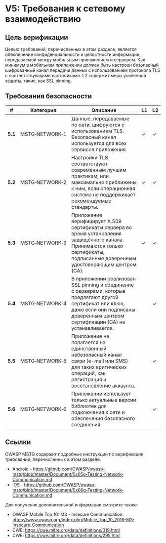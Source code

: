 # V5: Требования к сетевому взаимодействию

## Цель верификации

Целью требований, перечисленных в этом разделе, является обеспечение конфиденциальности и целостности информации, передаваемой между мобильным приложением и сервером. Как минимум в мобильном приложении должен быть настроен безопасный шифрованный канал передачи данных с использованием протокола TLS с соответствующими настройками. L2 содержит меры усиленной защиты, такие, как SSL pinning.

## Требования безопасности

| # | Категория | Описание | L1 | L2 |
| --- | --- | --- | --- | --- |
| **5.1** | MSTG‑NETWORK‑1 | Данные, передаваемые по сети, шифруются с использованием TLS. Безопасный канал используется для всех сервисов приложения. | ✓ | ✓ |
| **5.2** | MSTG‑NETWORK‑2 | Настройки TLS соответствуют современным лучшим практикам, или максимально приближены к ним, если операционная система не поддерживает рекомендуемые стандарты. | ✓ | ✓ |
| **5.3** | MSTG‑NETWORK‑3 | Приложение верифицирует X.509 сертификаты сервера во время установления защищённого канала. Принимаются только сертификаты, подписанные доверенным удостоверяющим центром (CA). | ✓ | ✓ |
| **5.4** | MSTG‑NETWORK‑4 | В приложении реализован SSL pinning и соединение с серверами, которые предлагают другой сертификат или ключ, даже если они подписаны доверенным центром сертификации (CA) не устанавливается. |   | ✓ |
| **5.5** | MSTG‑NETWORK‑5 | Приложение не полагается на единственный небезопасный канал связи (e-mail или SMS) для таких критических операций, как регистрация и восстановление аккаунта. |  | ✓ |
| **5.6** | MSTG‑NETWORK‑6 | Приложение использует только актуальные версии библиотек для подключения к сети и обеспечения безопасного соединения. |  | ✓ |

<div style="page-break-after: always;"></div>

## Ссылки

OWASP MSTG содержит подробные инструкции по верификации требований, перечисленных в этом разделе.

- Android - <https://github.com/OWASP/owasp-mstg/blob/master/Document/0x05g-Testing-Network-Communication.md>
- iOS - <https://github.com/OWASP/owasp-mstg/blob/master/Document/0x06g-Testing-Network-Communication.md>

Для получения дополнительной информации смотрите также:

- OWASP Mobile Top 10: M3 - Insecure Communication: <https://www.owasp.org/index.php/Mobile_Top_10_2016-M3-Insecure_Communication>
- CWE: <https://cwe.mitre.org/data/definitions/319.html>
- CWE: <https://cwe.mitre.org/data/definitions/295.html>
